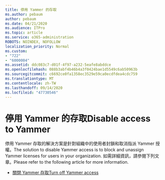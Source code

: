 ```yaml
---
title: 停用 Yammer 的存取
ms.author: pebaum
author: pebaum
ms.date: 04/21/2020
ms.audience: ITPro
ms.topic: article
ms.service: o365-administration
ROBOTS: NOINDEX, NOFOLLOW
localization_priority: Normal
ms.custom:
- "722"
- "6000004"
ms.assetid: ddc083c7-d01f-4f97-a232-5eafe8abddce
ms.openlocfilehash: 088b3abf4b46b4a3f0424bae1d5549c6ab50963b
ms.sourcegitcommit: c6692ce0fa1358ec3529e59ca0ecdfdea4cdc759
ms.translationtype: MT
ms.contentlocale: zh-TW
ms.lasthandoff: 09/14/2020
ms.locfileid: "47730546"
---
```

# <a name="disable-access-to-yammer"></a><span data-ttu-id="19064-102">停用 Yammer 的存取</span><span class="sxs-lookup"><span data-stu-id="19064-102">Disable access to Yammer</span></span>

<span data-ttu-id="19064-103">停用 Yammer 存取的解決方案是針對組織中的使用者封鎖和取消指派 Yammer 授權。</span><span class="sxs-lookup"><span data-stu-id="19064-103">The solution to disable Yammer access is to block and unassign Yammer licenses for users in your organization.</span></span> <span data-ttu-id="19064-104">如需詳細資訊，請參閱下列文章。</span><span class="sxs-lookup"><span data-stu-id="19064-104">Please refer to the following article for more information.</span></span>
  
- [<span data-ttu-id="19064-105">關閉 Yammer 存取</span><span class="sxs-lookup"><span data-stu-id="19064-105">Turn off Yammer access</span></span>](https://docs.microsoft.com/yammer/manage-yammer-users/turn-off-user-access)
